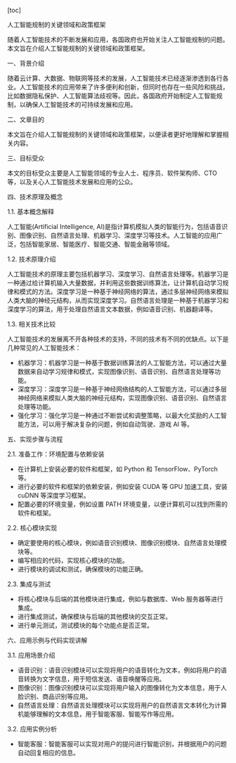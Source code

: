 
[toc]                    
                
                
人工智能规制的关键领域和政策框架

随着人工智能技术的不断发展和应用，各国政府也开始关注人工智能规制的问题。本文旨在介绍人工智能规制的关键领域和政策框架。

一、背景介绍

随着云计算、大数据、物联网等技术的发展，人工智能技术已经逐渐渗透到各行各业。人工智能技术的应用带来了许多便利和创新，但同时也存在一些风险和挑战，比如数据隐私保护、人工智能算法歧视等。因此，各国政府开始制定人工智能规制，以确保人工智能技术的可持续发展和应用。

二、文章目的

本文旨在介绍人工智能规制的关键领域和政策框架，以便读者更好地理解和掌握相关内容。

三、目标受众

本文的目标受众主要是人工智能领域的专业人士、程序员、软件架构师、CTO等，以及关心人工智能技术发展和应用的公众。

四、技术原理及概念

1.1. 基本概念解释

人工智能(Artificial Intelligence, AI)是指计算机模拟人类的智能行为，包括语音识别、图像识别、自然语言处理、机器学习、深度学习等技术。人工智能的应用广泛，包括智能家居、智能医疗、智能交通、智能金融等领域。

1.2. 技术原理介绍

人工智能技术的原理主要包括机器学习、深度学习、自然语言处理等。机器学习是一种通过给计算机输入大量数据，并利用这些数据训练算法，让计算机自动学习规律和模式的方法。深度学习是一种基于神经网络的算法，通过多层神经网络来模拟人类大脑的神经元结构，从而实现深度学习。自然语言处理是一种基于机器学习和深度学习的算法，用于处理自然语言文本数据，例如语音识别、机器翻译等。

1.3. 相关技术比较

人工智能技术的发展离不开各种技术的支持，不同的技术有不同的优缺点。以下是几种常见的人工智能技术：

- 机器学习：机器学习是一种基于数据训练算法的人工智能方法，可以通过大量数据来自动学习规律和模式，实现图像识别、语音识别、自然语言处理等功能。
- 深度学习：深度学习是一种基于神经网络结构的人工智能方法，可以通过多层神经网络来模拟人类大脑的神经元结构，实现图像识别、语音识别、自然语言处理等功能。
- 强化学习：强化学习是一种通过不断尝试和调整策略，以最大化奖励的人工智能方法，可以用于解决复杂的问题，例如自动驾驶、游戏 AI 等。

五、实现步骤与流程

2.1. 准备工作：环境配置与依赖安装

- 在计算机上安装必要的软件和框架，如 Python 和 TensorFlow、PyTorch 等。
- 进行必要的软件和框架的依赖安装，例如安装 CUDA 等 GPU 加速工具，安装 cuDNN 等深度学习框架。
- 配置必要的环境变量，例如设置 PATH 环境变量，以便计算机可以找到所需的软件和框架。

2.2. 核心模块实现

- 确定要使用的核心模块，例如语音识别模块、图像识别模块、自然语言处理模块等。
- 编写相应的代码，实现核心模块的功能。
- 进行模块的调试和测试，确保模块的功能正确。

2.3. 集成与测试

- 将核心模块与后端的其他模块进行集成，例如与数据库、Web 服务器等进行集成。
- 进行集成测试，确保模块与后端的其他模块的交互正常。
- 进行单元测试，测试模块的每个功能点是否正常。

六、应用示例与代码实现讲解

3.1. 应用场景介绍

- 语音识别：语音识别模块可以实现将用户的语音转化为文本，例如将用户的语音转换为文字信息，用于短信发送、语音唤醒等应用。
- 图像识别：图像识别模块可以实现将用户输入的图像转化为文本信息，用于人脸识别、商品识别等应用。
- 自然语言处理：自然语言处理模块可以实现将用户的自然语言文本转化为计算机能够理解的文本信息，用于智能客服、智能写作等应用。

3.2. 应用实例分析

- 智能客服：智能客服可以实现对用户的提问进行智能识别，并根据用户的问题自动回复相应的信息。

